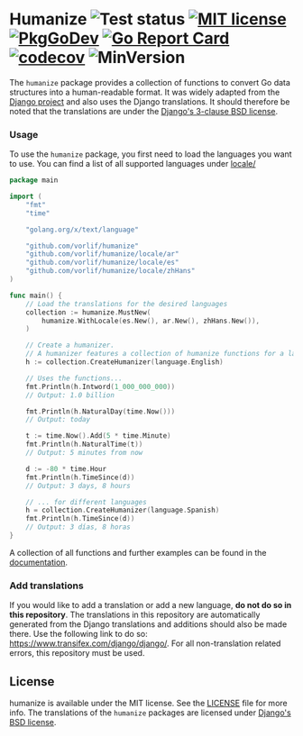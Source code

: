 # Humanize ![Test status](https://github.com/vorlif/humanize/workflows/Test/badge.svg) [![MIT license](https://img.shields.io/badge/License-MIT-blue.svg)](LICENSE) [![PkgGoDev](https://pkg.go.dev/badge/github.com/vorlif/humanize)](https://pkg.go.dev/github.com/vorlif/humanize) [![Go Report Card](https://goreportcard.com/badge/github.com/vorlif/humanize)](https://goreportcard.com/report/github.com/vorlif/humanize) [![codecov](https://codecov.io/gh/vorlif/humanize/branch/main/graph/badge.svg?token=N1O0ZE1OFW)](https://codecov.io/gh/vorlif/humanize) ![MinVersion](https://img.shields.io/badge/Go-1.24+-blue)

The `humanize` package provides a collection of functions to convert Go data structures into a human-readable format.
It was widely adapted from the [Django project](https://github.com/django/django) and also uses the Django translations.
It should therefore be noted that the translations are under
the [Django's 3-clause BSD license](https://raw.githubusercontent.com/django/django/main/LICENSE).

### Usage

To use the `humanize` package, you first need to load the languages you want to use.
You can find a list of all supported languages under [locale/](locale)

```go
package main

import (
	"fmt"
	"time"

	"golang.org/x/text/language"

	"github.com/vorlif/humanize"
	"github.com/vorlif/humanize/locale/ar"
	"github.com/vorlif/humanize/locale/es"
	"github.com/vorlif/humanize/locale/zhHans"
)

func main() {
	// Load the translations for the desired languages
	collection := humanize.MustNew(
		humanize.WithLocale(es.New(), ar.New(), zhHans.New()),
	)

	// Create a humanizer.
	// A humanizer features a collection of humanize functions for a language.
	h := collection.CreateHumanizer(language.English)

	// Uses the functions...
	fmt.Println(h.Intword(1_000_000_000))
	// Output: 1.0 billion

	fmt.Println(h.NaturalDay(time.Now()))
	// Output: today

	t := time.Now().Add(5 * time.Minute)
	fmt.Println(h.NaturalTime(t))
	// Output: 5 minutes from now

	d := -80 * time.Hour
	fmt.Println(h.TimeSince(d))
	// Output: 3 days, 8 hours

	// ... for different languages
	h = collection.CreateHumanizer(language.Spanish)
	fmt.Println(h.TimeSince(d))
	// Output: 3 días, 8 horas
}
```

A collection of all functions and further examples can be found in
the [documentation](https://pkg.go.dev/github.com/vorlif/humanize).

### Add translations

If you would like to add a translation or add a new language, **do not do so in this repository**.
The translations in this repository are automatically generated from the Django translations and additions should also
be made there.
Use the following link to do so: https://www.transifex.com/django/django/.
For all non-translation related errors, this repository must be used.

## License

humanize is available under the MIT license. See the [LICENSE](LICENSE) file for more info.
The translations of the `humanize` packages are licensed
under [Django's BSD license](https://raw.githubusercontent.com/django/django/main/LICENSE).